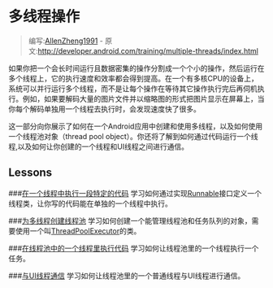 # 多线程操作

> 编写:[AllenZheng1991](https://github.com/AllenZheng1991) - 原文:<http://developer.android.com/training/multiple-threads/index.html>

如果你把一个会长时间运行且数据密集的操作分割成一个个小的操作，然后运行在多个线程上，它的执行速度和效率都会得到提高。在一个有多核CPU的设备上，系统可以并行运行多个线程，而不是让每个操作在等待其它操作执行完后再伺机执行。例如，如果要解码大量的图片文件并以缩略图的形式把图片显示在屏幕上，当你每个解码单独用一个线程去执行时，会发现速度快了很多。

这一部分向你展示了如何在一个Android应用中创建和使用多线程，以及如何使用一个线程池对象（thread pool object）。你还将了解到如何通过代码运行一个线程,以及如何让你创建的一个线程和UI线程之间进行通信。

## Lessons

###[在一个线程中执行一段特定的代码](define-runnable.html)
学习如何通过实现[Runnable](http://developer.android.com/reference/java/lang/Runnable.html)接口定义一个线程类，让你写的代码能在单独的一个线程中执行。

###[为多线程创建线程池](create-threadpool.html)
学习如何创建一个能管理线程池和任务队列的对象，需要使用一个叫[ThreadPoolExecutor](http://developer.android.com/reference/java/util/concurrent/ThreadPoolExecutor.html)的类。

###[在线程池中的一个线程里执行代码](run-code.html)
学习如何让线程池里的一个线程执行一个任务。

###[与UI线程通信](communicate-ui.html)
学习如何让线程池里的一个普通线程与UI线程进行通信。
